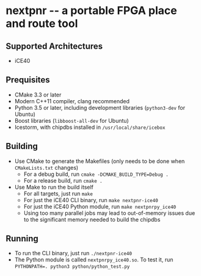 nextpnr -- a portable FPGA place and route tool
===============================================

Supported Architectures
-----------------------

- iCE40

Prequisites
-----------
 
 - CMake 3.3 or later
 - Modern C++11 compiler, clang recommended
 - Python 3.5 or later, including development libraries (`python3-dev` for Ubuntu)
 - Boost libraries (`libboost-all-dev` for Ubuntu)
 - Icestorm, with chipdbs installed in `/usr/local/share/icebox`
 
Building
--------

 - Use CMake to generate the Makefiles (only needs to be done when `CMakeLists.txt` changes)
    - For a debug build, run `cmake -DCMAKE_BUILD_TYPE=Debug .`
    - For a release build, run `cmake .`
 - Use Make to run the build itself
    - For all targets, just run `make`
    - For just the iCE40 CLI binary, run `make nextpnr-ice40`
    - For just the iCE40 Python module, run `make nextpnrpy_ice40`
    - Using too many parallel jobs may lead to out-of-memory issues due to the significant memory needed to build the chipdbs

Running
--------

 - To run the CLI binary, just run `./nextpnr-ice40`
 - The Python module is called `nextpnrpy_ice40.so`. To test it, run `PYTHONPATH=. python3 python/python_test.py`
